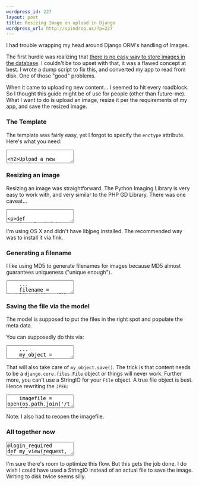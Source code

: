 ```yaml
--- 
wordpress_id: 227
layout: post
title: Resizing Image on upload in Django
wordpress_url: http://spindrop.us/?p=227
---
```

I had trouble wrapping my head around Django ORM's handling of Images.

The first hurdle was realizing that [there is no easy way to store images in the database](/2009/02/18/database-versus-files-for-images/).  I couldn't be too upset with that, it was a flawed concept at best.  I wrote a dump script to fix this, and converted my app to read from disk.  One of those "good" problems.

When it came to uploading new content... I seemed to hit every roadblock.  So I thought this guide might be of use for people (other than future-me).  What I want to do is upload an image, resize it per the requirements of my app, and save the resized image.

<!--more-->
### The Template

The template was fairly easy, yet I forgot to specify the `enctype` attribute.  Here's what you need:

<div><textarea name="code" class="html">

<h2>Upload a new photo</h2>

<form action="" method="POST" class="cmxform" enctype="multipart/form-data">
  <fieldset>
    <ul>
      <li>
        {% if form.image.errors %}
        <ul class="errorlist">
        {% for error in form.image.errors %}
            <li>{{ error|safe }}</li>
        {% endfor %}
        </ul>
        {% endif %}
        <label for="id_image">Photo</label>
        {{ form.image }}
      </li>
    
    </ul>
  </fieldset>
  <input type="submit" value="Submit" class="submit"/>
</form>

</textarea></div>

### Resizing an image

Resizing an image was straightforward.  The Python Imaging Library is very easy to work with, and very similar to the PHP GD Library.  There was one caveat...

<div><textarea name="code" class="python">

def handle_uploaded_image(i):
    # resize image
    imagefile  = StringIO.StringIO(i.read())
    imageImage = Image.open(imagefile)

    (width, height) = imageImage.size
    (width, height) = scale_dimensions(width, height, longest_side=240)

    resizedImage = imageImage.resize((width, height))

    imagefile = StringIO.StringIO()
    resizedImage.save(imagefile,'JPEG')
	# ...
</textarea></div>

I'm using OS X and didn't have libjpeg installed.  The recommended way was to install it via fink.

### Generating a filename

I like using MD5 to generate filenames for images because MD5 almost guarantees uniqueness ("unique enough").

<div><textarea name="code" class="python">
	...
    filename = hashlib.md5(imagefile.getvalue()).hexdigest()+'.jpg'
	...
</textarea></div>

### Saving the file via the model

The model is supposed to put the files in the right spot and populate the meta data.

You can supposedly do this via:

<div><textarea name="code" class="python">
	...
    my_object = MyDjangoObject()
    my_object.photo.save(filename, content)
	...
</textarea></div>

That will also take care of `my_object.save()`.  The trick is that content needs to be a `django.core.files.File` object or things will never work.  Further more, you can't use a StringIO for your `File` object.  A true file object is best.  Hence rewriting the `JPEG`:

<div><textarea name="code" class="python">
    imagefile = open(os.path.join('/tmp',filename), 'w')
    resizedImage.save(imagefile,'JPEG')
    imagefile = open(os.path.join('/tmp',filename), 'r')
    content = django.core.files.File(imagefile)
</textarea></div>

Note: I also had to reopen the imagefile.

### All together now

<div><textarea name="code" class="python">
@login_required
def my_view(request, slug, item_slug):
    
    if request.method == 'POST':
        form = NewImageForm(request.POST, request.FILES)

        if form.is_valid():
            handle_uploaded_image(request.FILES['image'])
            return HttpResponseRedirect(elsewhere)
    else:
        form       = NewImageForm()
        
    return render_to_response(somewhere, locals(), context_instance=RequestContext(request))

def handle_uploaded_image(i):
    # resize image
    imagefile  = StringIO.StringIO(i.read())
    imageImage = Image.open(imagefile)

    (width, height) = imageImage.size
    (width, height) = scale_dimensions(width, height, longest_side=240)

    resizedImage = imageImage.resize((width, height))

    imagefile = StringIO.StringIO()
    resizedImage.save(imagefile,'JPEG')
    filename = hashlib.md5(imagefile.getvalue()).hexdigest()+'.jpg'
        
    # #save to disk
    imagefile = open(os.path.join('/tmp',filename), 'w')
    resizedImage.save(imagefile,'JPEG')
    imagefile = open(os.path.join('/tmp',filename), 'r')
    content = django.core.files.File(imagefile)

    my_object = MyDjangoObject()
    my_object.photo.save(filename, content)

</textarea></div>

I'm sure there's room to optimize this flow.  But this gets the job done.  I do wish I could have used a StringIO instead of an actual file to save the image.  Writing to disk twice seems silly.
